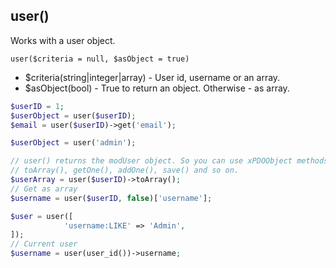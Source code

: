 ## user()
Works with a user object.

```user($criteria = null, $asObject = true)```
- $criteria(string|integer|array) - User id, username or an array.
- $asObject(bool) - True to return an object. Otherwise - as array.

```php
$userID = 1;
$userObject = user($userID);
$email = user($userID)->get('email'); 

$userObject = user('admin'); 

// user() returns the modUser object. So you can use xPDOObject methods:
// toArray(), getOne(), addOne(), save() and so on.
$userArray = user($userID)->toArray();
// Get as array
$username = user($userID, false)['username'];

$user = user([
            'username:LIKE' => 'Admin',
]);
// Current user
$username = user(user_id())->username;
```